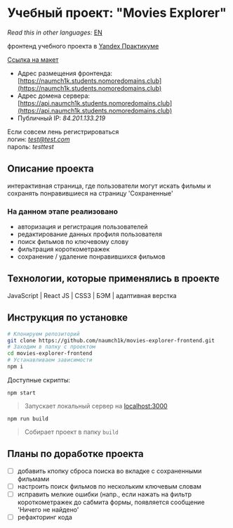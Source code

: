 # Учебный проект: "Movies Explorer"

*Read this in other languages:* [EN](https://github.com/naumch1k/movies-explorer-frontend/blob/main/README.md)

фронтенд учебного проекта в [Yandex Практикуме](https://praktikum.yandex.ru/web/ "Курс Веб-разработчик")

[Ссылка на макет](https://www.figma.com/file/c4kBXWfzL7N4MSpXbHk6u9/YP-Diploma?node-id=891%3A3857)

* Адрес размещения фронтенда: [https://naumch1k.students.nomoredomains.club](https://naumch1k.students.nomoredomains.club)
* Адрес домена сервера: [https://api.naumch1k.students.nomoredomains.club](https://api.naumch1k.students.nomoredomains.club)
* Публичный IP: *84.201.133.219*

Если совсем лень регистрироваться  
логин: *test@test.com*  
пароль: *testtest*

## Описание проекта
интерактивная страница, где пользователи могут искать фильмы и сохранять понравившиеся на страницу 'Сохраненные'

### На данном этапе реализовано
* авторизация и регистрация пользователей
* редактирование данных профиля пользователя
* поиск фильмов по ключевому слову
* фильтрация короткометражек
* сохранение / удаление понравившихся фильмов

## Технологии, которые применялись в проекте
JavaScript | React JS | CSS3 | БЭМ | адаптивная верстка

## Инструкция по установке

```bash
# Клонируем репозиторий
git clone https://github.com/naumch1k/movies-explorer-frontend.git
# Заходим в папку с проектом
cd movies-explorer-frontend
# Устанавливаем зависимости
npm i
```
Доступные скрипты:

`npm start`

> Запускает локальный сервер на [localhost:3000](http://localhost:3000)

`npm run build`

> Собирает проект в папку `build`


## Планы по доработке проекта
- [ ] добавить кпопку сброса поиска во вкладке с сохраненными фильмами
- [ ] настроить поиск фильмов по нескольким ключевым словам
- [ ] исправить мелкие ошибки (напр., если нажать на фильтр короткометражек до сабмита формы, появляется сообщение 'Ничего не найдено'
- [ ] рефакторинг кода